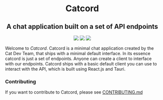 <h1 align='center'>Catcord</h1>

<h2 align="center">A chat application built on a set of API endpoints</h2>

<p align="center">
    <img src="https://img.shields.io/github/workflow/status/cat-dev-group/catcord/Lint%20Test">
    <img src="https://github.com/cat-dev-group/catcord/workflows/CodeQL/badge.svg">
    <img src="https://github.com/cat-dev-group/catcord/workflows/Pytest Testing/badge.svg">
</p>

Welcome to _Catcord_. Catcord is a minimal chat application created by the Cat Dev Team, that ships with a minimal default interface. In its essence catcord is just a set of endpoints. Anyone can create a client to interface with our endpoints. Catcord ships with a basic default client you can use to interact with the API, which is built using React.js and Tauri.

### Contributing

If you want to contribute to Catcord, please see [CONTRIBUTING.md](<[CONTRIBUTING.md](https://github.com/cat-dev-group/catcord/blob/main/CONTRIBUTING.md)>)
